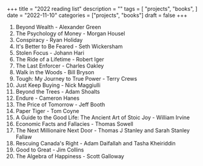 +++
title = "2022 reading list"
description = ""
tags = [
    "projects",
    "books",
]
date = "2022-11-10"
categories = ["projects",
              "books"]
draft = false
+++

1. Beyond Wealth - Alexander Green
2. The Psychology of Money - Morgan Housel
3. Conspiracy - Ryan Holiday
4. It's Better to Be Feared - Seth Wickersham
5. Stolen Focus - Johann Hari
6. The Ride of a Lifetime - Robert Iger
7. The Last Enforcer - Charles Oakley
8. Walk in the Woods - Bill Bryson
9. Tough: My Journey to True Power - Terry Crews
10. Just Keep Buying - Nick Maggiulli
11. Beyond the Trees - Adam Shoalts
12. Endure - Cameron Hanes
13. The Price of Tomorrow - Jeff Booth
14. Paper Tiger - Tom Coyne
15. A Guide to the Good Life: The Ancient Art of Stoic Joy - William Irvine
16. Economic Facts and Fallacies - Thomas Sowell
17. The Next Millionaire Next Door - Thomas J Stanley and Sarah Stanley Fallaw
18. Rescuing Canada's Right - Adam Daifallah and Tasha Kheiriddin
19. Good to Great - Jim Collins
20. The Algebra of Happiness - Scott Galloway